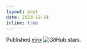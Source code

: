 ```yaml
---
layout: post
date: 2023-12-14
inline: true
---
```


Published <a href="https://github.com/fferflo/einx">einx</a> <img src="https://img.shields.io/github/stars/fferflo/einx?style=social" alt="GitHub stars">.